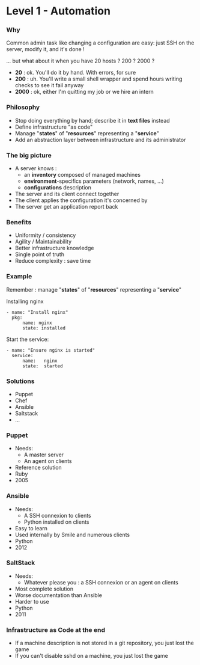 # Level 1 - Automation

### Why

Common admin task like changing a configuration are easy: just SSH on the
server, modify it, and it's done !

... but what about it when you have 20 hosts ? 200 ? 2000 ?

* **20** : ok. You'll do it by hand. With errors, for sure
* **200** : uh. You'll write a small shell wrapper and spend hours writing
  checks to see it fail anyway
* **2000** : ok, either I'm quitting my job or we hire an intern

### Philosophy

* Stop doing everything by hand; describe it in **text files** instead
* Define infrastructure "as code"
* Manage "**states**" of "**resources**" representing a "**service**"
* Add an abstraction layer between infrastructure and its administrator

### The big picture

* A server knows :
    * an **inventory** composed of managed machines
    * **environment**-specifics parameters (network, names, ...)
    * **configurations** description
* The server and its client connect together
* The client applies the configuration it's concerned by
* The server get an application report back

### Benefits

* Uniformity / consistency
* Agility / Maintainability
* Better infrastructure knowledge
* Single point of truth
* Reduce complexity : save time

### Example

Remember : manage "**states**" of "**resources**" representing a "**service**"

Installing nginx

```
- name: "Install nginx"
  pkg:
      name: nginx
      state: installed
```

Start the service:

```
- name: "Ensure nginx is started"
  service:
      name:   nginx
      state:  started
```

### Solutions

- Puppet
- Chef
- Ansible
- Saltstack
- ...

### Puppet

* Needs:
    * A master server
    * An agent on clients
* Reference solution
* Ruby
* 2005

### Ansible

* Needs:
    * A SSH connexion to clients
    * Python installed on clients
* Easy to learn
* Used internally by Smile and numerous clients
* Python
* 2012

### SaltStack

* Needs:
    * Whatever please you : a SSH connexion or an agent on clients
* Most complete solution
* Worse documentation than Ansible
* Harder to use
* Python
* 2011

### Infrastructure as Code at the end

- If a machine description is not stored in a git repository, you just lost the
  game
- If you can't disable sshd on a machine, you just lost the game
